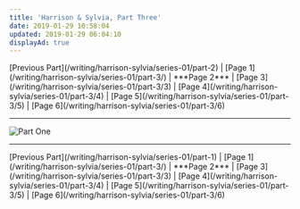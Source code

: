 ```yaml
---
title: 'Harrison & Sylvia, Part Three'
date: 2019-01-29 10:58:04
updated: 2019-01-29 06:04:10
displayAd: true
---
```

<p class="center"> [Previous Part](/writing/harrison-sylvia/series-01/part-2) | [Page 1](/writing/harrison-sylvia/series-01/part-3/) | <span class="current-page">***Page 2***</span> | [Page 3](/writing/harrison-sylvia/series-01/part-3/3) | [Page 4](/writing/harrison-sylvia/series-01/part-3/4) | [Page 5](/writing/harrison-sylvia/series-01/part-3/5) | [Page 6](/writing/harrison-sylvia/series-01/part-3/6) </p><hr class="clear-both center-fade"/><div class="embedded-image-right"><img src="/writing/harrison-sylvia/series-01/part-3/hs103.jpg" alt="Part One" style="max-height: 275px;"/></div>

<hr class="clear-both center-fade"/><p class="center"> [Previous Part](/writing/harrison-sylvia/series-01/part-1) | [Page 1](/writing/harrison-sylvia/series-01/part-3/) | <span class="current-page">***Page 2***</span> | [Page 3](/writing/harrison-sylvia/series-01/part-3/3) | [Page 4](/writing/harrison-sylvia/series-01/part-3/4) | [Page 5](/writing/harrison-sylvia/series-01/part-3/5) | [Page 6](/writing/harrison-sylvia/series-01/part-3/6) </p>